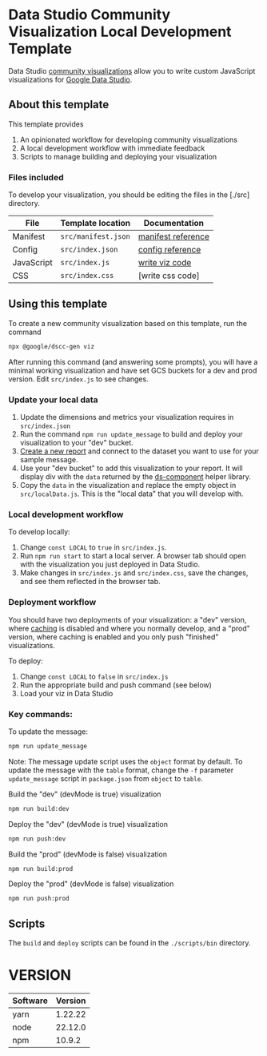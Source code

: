 # Data Studio Community Visualization Local Development Template

Data Studio [community visualizations][community viz] allow you to write custom
JavaScript visualizations for [Google Data Studio][datastudio].

## About this template

This template provides

1.  An opinionated workflow for developing community visualizations
1.  A local development workflow with immediate feedback
1.  Scripts to manage building and deploying your visualization

### Files included

To develop your visualization, you should be editing the files in the [./src]
directory.

File       | Template location   | Documentation
---------- | ------------------- | --------------------
Manifest   | `src/manifest.json` | [manifest reference]
Config     | `src/index.json`    | [config reference]
JavaScript | `src/index.js`      | [write viz code]
CSS        | `src/index.css`     | [write css code]

## Using this template

To create a new community visualization based on this template, run the command

```bash
npx @google/dscc-gen viz
```

After running this command (and answering some prompts), you will have a minimal
working visualization and have set GCS buckets for a dev and prod version. Edit
`src/index.js` to see changes.

### Update your local data

1.  Update the dimensions and metrics your visualization requires in
    `src/index.json`
1.  Run the command `npm run update_message` to build and deploy your
    visualization to your "dev" bucket.
1.  [Create a new report][datastudio] and connect to the dataset you want to use
    for your sample message.
1.  Use your "dev bucket" to add this visualization to your report. It will
    display div with the `data` returned by the [ds-component] helper library.
1.  Copy the `data` in the visualization and replace the empty object in
    `src/localData.js`. This is the "local data" that you will develop with.

### Local development workflow

To develop locally:

1.  Change `const LOCAL` to `true` in `src/index.js`.
1.  Run `npm run start` to start a local server. A browser tab should open with
    the visualization you just deployed in Data Studio.
1.  Make changes in `src/index.js` and `src/index.css`, save the changes, and
    see them reflected in the browser tab.

### Deployment workflow

You should have two deployments of your visualization: a "dev" version, where
[caching] is disabled and where you normally develop, and a "prod" version,
where caching is enabled and you only push "finished" visualizations.

To deploy:

1.  Change `const LOCAL` to `false` in `src/index.js`
1.  Run the appropriate build and push command (see below)
1.  Load your viz in Data Studio

### Key commands:

To update the message:

```bash
npm run update_message
```

Note: The message update script uses the `object` format by default. To update
the message with the `table` format, change the `-f` parameter `update_message`
script in `package.json` from `object` to `table`.

Build the "dev" (devMode is true) visualization

```bash
npm run build:dev
```

Deploy the "dev" (devMode is true) visualization

```bash
npm run push:dev
```

Build the "prod" (devMode is false) visualization

```bash
npm run build:prod
```

Deploy the "prod" (devMode is false) visualization

```bash
npm run push:prod
```

## Scripts

The `build` and `deploy` scripts can be found in the `./scripts/bin` directory.

[community viz]: http://developers.google.com/datastudio/visualization
[datastudio]: https://datastudio.google.com
[manifest reference]: https://http://developers.google.com/datastudio/visualization/manifest-reference
[config reference]: https://http://developers.google.com/datastudio/visualization/config-reference
[write viz code]: https://developers.google.com/datastudio/visualization/write-viz
[ds-component]: https://developers.google.com/datastudio/visualization/library-reference
[caching]: https://developers.google.com/datastudio/visualization/caching




# VERSION
| Software | Version |
|----------|---------|
| yarn     | 1.22.22 |
| node     | 22.12.0 |
| npm      | 10.9.2  |